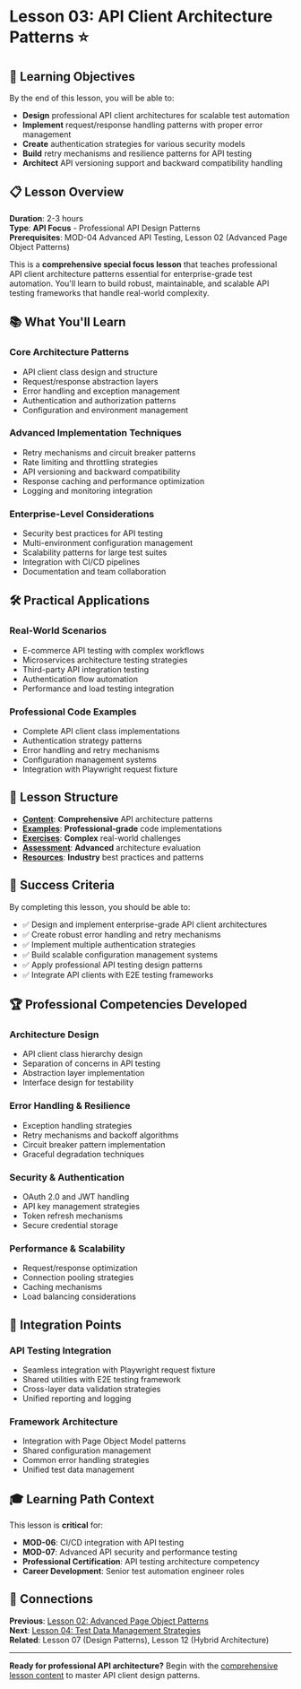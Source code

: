 # Lesson 03: API Client Architecture Patterns ⭐

## 🎯 Learning Objectives

By the end of this lesson, you will be able to:
- **Design** professional API client architectures for scalable test automation
- **Implement** request/response handling patterns with proper error management
- **Create** authentication strategies for various security models
- **Build** retry mechanisms and resilience patterns for API testing
- **Architect** API versioning support and backward compatibility handling

## 📋 Lesson Overview

**Duration**: 2-3 hours  
**Type**: **API Focus** - Professional API Design Patterns  
**Prerequisites**: MOD-04 Advanced API Testing, Lesson 02 (Advanced Page Object Patterns)

This is a **comprehensive special focus lesson** that teaches professional API client architecture patterns essential for enterprise-grade test automation. You'll learn to build robust, maintainable, and scalable API testing frameworks that handle real-world complexity.

## 📚 What You'll Learn

### **Core Architecture Patterns**
- API client class design and structure
- Request/response abstraction layers
- Error handling and exception management
- Authentication and authorization patterns
- Configuration and environment management

### **Advanced Implementation Techniques**
- Retry mechanisms and circuit breaker patterns
- Rate limiting and throttling strategies
- API versioning and backward compatibility
- Response caching and performance optimization
- Logging and monitoring integration

### **Enterprise-Level Considerations**
- Security best practices for API testing
- Multi-environment configuration management
- Scalability patterns for large test suites
- Integration with CI/CD pipelines
- Documentation and team collaboration

## 🛠️ Practical Applications

### **Real-World Scenarios**
- E-commerce API testing with complex workflows
- Microservices architecture testing strategies
- Third-party API integration testing
- Authentication flow automation
- Performance and load testing integration

### **Professional Code Examples**
- Complete API client class implementations
- Authentication strategy patterns
- Error handling and retry mechanisms
- Configuration management systems
- Integration with Playwright request fixture

## 📁 Lesson Structure

- **[Content](content.md)**: **Comprehensive** API architecture patterns
- **[Examples](examples/)**: **Professional-grade** code implementations
- **[Exercises](exercises/)**: **Complex** real-world challenges
- **[Assessment](assessment.md)**: **Advanced** architecture evaluation
- **[Resources](resources.md)**: **Industry** best practices and patterns

## 🎯 Success Criteria

By completing this lesson, you should be able to:
- ✅ Design and implement enterprise-grade API client architectures
- ✅ Create robust error handling and retry mechanisms
- ✅ Implement multiple authentication strategies
- ✅ Build scalable configuration management systems
- ✅ Apply professional API testing design patterns
- ✅ Integrate API clients with E2E testing frameworks

## 🏆 Professional Competencies Developed

### **Architecture Design**
- API client class hierarchy design
- Separation of concerns in API testing
- Abstraction layer implementation
- Interface design for testability

### **Error Handling & Resilience**
- Exception handling strategies
- Retry mechanisms and backoff algorithms
- Circuit breaker pattern implementation
- Graceful degradation techniques

### **Security & Authentication**
- OAuth 2.0 and JWT handling
- API key management strategies
- Token refresh mechanisms
- Secure credential storage

### **Performance & Scalability**
- Request/response optimization
- Connection pooling strategies
- Caching mechanisms
- Load balancing considerations

## 🔗 Integration Points

### **API Testing Integration**
- Seamless integration with Playwright request fixture
- Shared utilities with E2E testing framework
- Cross-layer data validation strategies
- Unified reporting and logging

### **Framework Architecture**
- Integration with Page Object Model patterns
- Shared configuration management
- Common error handling strategies
- Unified test data management

## 🎓 Learning Path Context

This lesson is **critical** for:
- **MOD-06**: CI/CD integration with API testing
- **MOD-07**: Advanced API security and performance testing
- **Professional Certification**: API testing architecture competency
- **Career Development**: Senior test automation engineer roles

## 🔗 Connections

**Previous**: [Lesson 02: Advanced Page Object Patterns](../lesson-02-advanced-page-object-patterns/)  
**Next**: [Lesson 04: Test Data Management Strategies](../lesson-04-test-data-management-strategies/)  
**Related**: Lesson 07 (Design Patterns), Lesson 12 (Hybrid Architecture)

---

**Ready for professional API architecture?** Begin with the [comprehensive lesson content](content.md) to master API client design patterns.